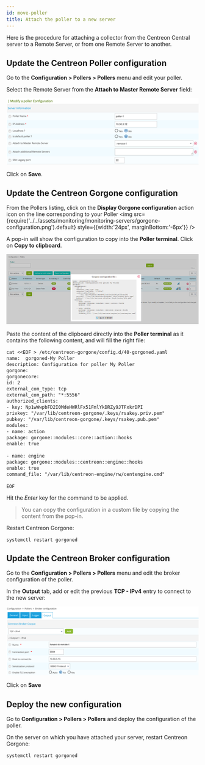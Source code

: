 ```yaml
---
id: move-poller
title: Attach the poller to a new server
---
```


Here is the procedure for attaching a collector from the Centreon Central server to a Remote Server, or from one Remote Server
to another.

## Update the Centreon Poller configuration

Go to the **Configuration > Pollers > Pollers** menu and edit your poller.

Select the Remote Server from the **Attach to Master Remote Server** field:

![image](../../assets/monitoring/monitoring-servers/move_poller_conf_1.png)

Click on **Save**.

## Update the Centreon Gorgone configuration

From the Pollers listing, click on the **Display Gorgone configuration** action
icon on the line corresponding to your Poller <img src={require('../../assets/monitoring/monitoring-servers/gorgone-configuration.png').default} style={{width:'24px', marginBottom:'-6px'}} />

A pop-in will show the configuration to copy into the **Poller terminal**.
Click on **Copy to clipboard**.

![image](../../assets/monitoring/monitoring-servers/poller-gorgone-display-config.png)

Paste the content of the clipboard directly into the **Poller terminal** as it
contains the following content, and will fill the right file:

``` shell
cat <<EOF > /etc/centreon-gorgone/config.d/40-gorgoned.yaml
name:  gorgoned-My Poller
description: Configuration for poller My Poller
gorgone:
gorgonecore:
id: 2
external_com_type: tcp
external_com_path: "*:5556"
authorized_clients:
- key: Np1wWwpbFD2I0MdeHWRlFx51FmlYkDRZy9JTFxkrDPI
privkey: "/var/lib/centreon-gorgone/.keys/rsakey.priv.pem"
pubkey: "/var/lib/centreon-gorgone/.keys/rsakey.pub.pem"
modules:
- name: action
package: gorgone::modules::core::action::hooks
enable: true

- name: engine
package: gorgone::modules::centreon::engine::hooks
enable: true
command_file: "/var/lib/centreon-engine/rw/centengine.cmd"

EOF
```

Hit the *Enter* key for the command to be applied.

> You can copy the configuration in a custom file by copying the content from
> the pop-in.

Restart Centreon Gorgone:
```shell
systemctl restart gorgoned
```

## Update the Centreon Broker configuration

Go to the **Configuration > Pollers > Pollers** menu and edit the broker configuration of the poller.

In the **Output** tab, add or edit the previous **TCP - IPv4** entry to connect to the new server:

![image](../../assets/monitoring/monitoring-servers/move_poller_conf_2.png)

Click on **Save**

## Deploy the new configuration

Go to **Configuration > Pollers > Pollers** and deploy the configuration of the poller.

On the server on which you have attached your server, restart Centreon Gorgone:
```shell
systemctl restart gorgoned
```
